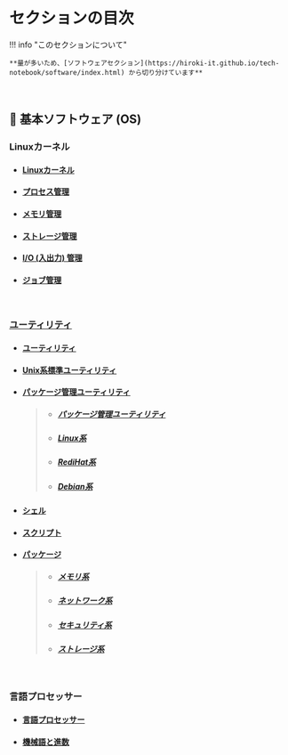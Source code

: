 

# セクションの目次

!!! info "このセクションについて"

    **量が多いため、[ソフトウェアセクション](https://hiroki-it.github.io/tech-notebook/software/index.html) から切り分けています**

<br>

## 🐧 基本ソフトウェア (OS) 

### Linuxカーネル

* #### [︎Linuxカーネル](https://hiroki-it.github.io/tech-notebook/software/software_basic_linux_kernel.html)

* #### [︎プロセス管理](https://hiroki-it.github.io/tech-notebook/software/software_basic_linux_kernel_process_management.html)

* #### [︎メモリ管理](https://hiroki-it.github.io/tech-notebook/software/software_basic_linux_kernel_memory_management.html)

* #### [︎ストレージ管理](https://hiroki-it.github.io/tech-notebook/software/software_basic_linux_kernel_storage_management.html)

* #### [︎I/O (入出力) 管理](https://hiroki-it.github.io/tech-notebook/software/software_basic_linux_kernel_io_management.html)

* #### [︎ジョブ管理](https://hiroki-it.github.io/tech-notebook/software/software_basic_linux_kernel_job_management.html)

<br>

### <u>ユーティリティ</u>

* #### [︎ユーティリティ](https://hiroki-it.github.io/tech-notebook/software/software_basic_utility.html)

* #### [︎Unix系標準ユーティリティ](https://hiroki-it.github.io/tech-notebook/software/software_basic_utility_unix.html)

* #### <u>︎パッケージ管理ユーティリティ</u>
  > * ##### [︎パッケージ管理ユーティリティ](https://hiroki-it.github.io/tech-notebook/software/software_basic_utility_package_management.html)
  > * ##### [Linux系](https://hiroki-it.github.io/tech-notebook/software/software_basic_utility_package_management_linux.html)
  > * ##### [RediHat系](https://hiroki-it.github.io/tech-notebook/software/software_basic_utility_package_management_redhat.html)
  > * ##### [Debian系](https://hiroki-it.github.io/tech-notebook/software/software_basic_utility_package_management_debian.html)

* #### [︎シェル](https://hiroki-it.github.io/tech-notebook/software/software_basic_utility_shell.html)

* #### [︎スクリプト](https://hiroki-it.github.io/tech-notebook/software/software_basic_utility_script.html)

* #### <u>パッケージ</u>
  > * ##### [︎メモリ系](https://hiroki-it.github.io/tech-notebook/software/software_basic_utility_package_memory.html)
  > * ##### [︎ネットワーク系](https://hiroki-it.github.io/tech-notebook/software/software_basic_utility_package_network.html)
  > * ##### [︎セキュリティ系](https://hiroki-it.github.io/tech-notebook/software/software_basic_utility_package_security.html)
  > * ##### [︎ストレージ系](https://hiroki-it.github.io/tech-notebook/software/software_basic_utility_package_storage.html)

 <br>

### 言語プロセッサー

* #### [︎言語プロセッサー](https://hiroki-it.github.io/tech-notebook/software/software_basic_language_processor.html)

* #### [︎機械語と進数](https://hiroki-it.github.io/tech-notebook/software/software_basic_language_processor_machine_language_and_radix.html)

<br>
